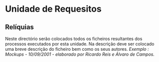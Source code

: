 # Unidade de Requesitos
## Relíquias
Neste directório serão colocados todos os ficheiros resultantes dos processos executados por esta unidade.
Na descrição deve ser colocado uma breve descrição do ficheiro bem como os seus autores.
 *Exemplo : Mockups - 10/09/2001 - elaborado por Ricardo Reis e Álvaro de Campos.*

